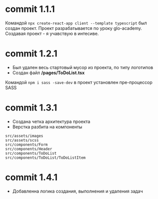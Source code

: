 # commit 1.1.1

Командой ```npx create-react-app client --template typescript``` был создан проект. Проект разрабатывается по уроку glo-academy. Создавая проект - я учавствую в интесиве.

# commit 1.2.1

- Был удален весь стартовый мусор из проекта, по типу логотипов
- Создан файл **/pages/ToDoList.tsx**

Командой ```npm i sass -save-dev``` в проект установлен пре-процессор SASS

# commit 1.3.1 

- Создана четка архитектура проекта
- Верстка разбита на компоненты

```
src/assets/images
src/assets/scss
src/components/Form
src/components/Header
src/components/ToDoList
src/components/ToDoList/ToDoListItem
```

# commit 1.4.1

- Добавленна логика создания, выполнения и удаления задач